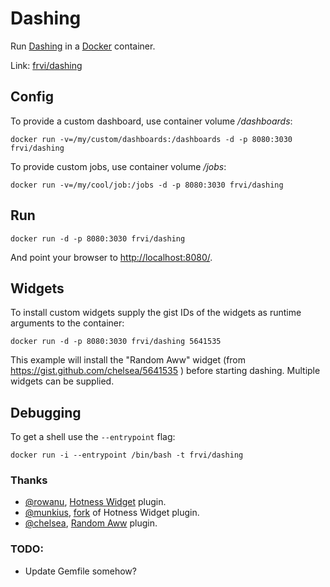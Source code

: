 # Dashing
Run [Dashing](http://dashing.io/) in a [Docker](http://docker.io/) container.

Link: [frvi/dashing](https://registry.hub.docker.com/u/frvi/dashing/)

## Config
To provide a custom dashboard, use container volume */dashboards*:

```docker run -v=/my/custom/dashboards:/dashboards -d -p 8080:3030 frvi/dashing```

To provide custom jobs, use container volume */jobs*:

```docker run -v=/my/cool/job:/jobs -d -p 8080:3030 frvi/dashing```

## Run
```docker run -d -p 8080:3030 frvi/dashing```

And point your browser to [http://localhost:8080/](http://localhost:8080/).

## Widgets
To install custom widgets supply the gist IDs of the widgets as runtime arguments to the container:

```docker run -d -p 8080:3030 frvi/dashing 5641535```

This example will install the "Random Aww" widget (from https://gist.github.com/chelsea/5641535
) before starting dashing. Multiple widgets can be supplied.

## Debugging
To get a shell use the ```--entrypoint``` flag:

```docker run -i --entrypoint /bin/bash -t frvi/dashing```

### Thanks
- [@rowanu](https://github.com/rowanu), [Hotness Widget](https://gist.github.com/rowanu/6246149) plugin.
- [@munkius](https://github.com/munkius), [fork](https://gist.github.com/munkius/9209839) of Hotness Widget plugin.
- [@chelsea](https://github.com/chelsea), [Random Aww](https://gist.github.com/chelsea/5641535) plugin.

### TODO:
- Update Gemfile somehow?
